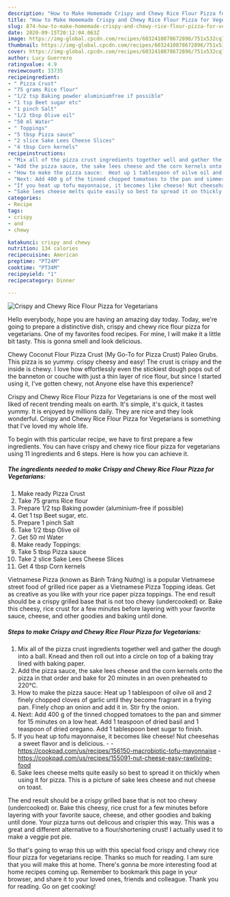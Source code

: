 ```yaml
---
description: "How to Make Homemade Crispy and Chewy Rice Flour Pizza for Vegetarians"
title: "How to Make Homemade Crispy and Chewy Rice Flour Pizza for Vegetarians"
slug: 874-how-to-make-homemade-crispy-and-chewy-rice-flour-pizza-for-vegetarians
date: 2020-09-15T20:12:04.063Z
image: https://img-global.cpcdn.com/recipes/6032410878672896/751x532cq70/crispy-and-chewy-rice-flour-pizza-for-vegetarians-recipe-main-photo.jpg
thumbnail: https://img-global.cpcdn.com/recipes/6032410878672896/751x532cq70/crispy-and-chewy-rice-flour-pizza-for-vegetarians-recipe-main-photo.jpg
cover: https://img-global.cpcdn.com/recipes/6032410878672896/751x532cq70/crispy-and-chewy-rice-flour-pizza-for-vegetarians-recipe-main-photo.jpg
author: Lucy Guerrero
ratingvalue: 4.9
reviewcount: 33735
recipeingredient:
- " Pizza Crust"
- "75 grams Rice flour"
- "1/2 tsp Baking powder aluminiumfree if possible"
- "1 tsp Beet sugar etc"
- "1 pinch Salt"
- "1/2 tbsp Olive oil"
- "50 ml Water"
- " Toppings"
- "5 tbsp Pizza sauce"
- "2 slice Sake Lees Cheese Slices"
- "4 tbsp Corn kernels"
recipeinstructions:
- "Mix all of the pizza crust ingredients together well and gather the dough into a ball. Knead and then roll out into a circle on top of a baking tray lined with baking paper."
- "Add the pizza sauce, the sake lees cheese and the corn kernels onto the pizza in that order and bake for 20 minutes in an oven preheated to 220°C."
- "How to make the pizza sauce:  Heat up 1 tablespoon of oilve oil and 2 finely chopped cloves of garlic until they become fragrant in a frying pan. Finely chop an onion and add it in. Stir fry the onion."
- "Next: Add 400 g of the tinned chopped tomatoes to the pan and simmer for 15 minutes on a low heat. Add 1 teaspoon of dried basil and 1 teaspoon of dried oregano. Add 1 tablespoon beet sugar to finish."
- "If you heat up tofu mayonnaise, it becomes like cheese! Nut cheesehas a sweet flavor and is delicious.  https://cookpad.com/us/recipes/156150-macrobiotic-tofu-mayonnaise https://cookpad.com/us/recipes/155091-nut-cheese-easy-rawliving-food"
- "Sake lees cheese melts quite easily so best to spread it on thickly when using it for pizza. This is a picture of sake lees cheese and nut cheese on toast."
categories:
- Recipe
tags:
- crispy
- and
- chewy

katakunci: crispy and chewy 
nutrition: 134 calories
recipecuisine: American
preptime: "PT24M"
cooktime: "PT34M"
recipeyield: "1"
recipecategory: Dinner

---
```



![Crispy and Chewy Rice Flour Pizza for Vegetarians](https://img-global.cpcdn.com/recipes/6032410878672896/751x532cq70/crispy-and-chewy-rice-flour-pizza-for-vegetarians-recipe-main-photo.jpg)

Hello everybody, hope you are having an amazing day today. Today, we're going to prepare a distinctive dish, crispy and chewy rice flour pizza for vegetarians. One of my favorites food recipes. For mine, I will make it a little bit tasty. This is gonna smell and look delicious.

Chewy Coconut Flour Pizza Crust (My Go-To for Pizza Crust) Paleo Grubs. This pizza is so yummy. crispy cheesy and easy! The crust is crispy and the inside is chewy. I love how effortlessly even the stickiest dough pops out of the banneton or couche with just a thin layer of rice flour, but since I started using it, I&#39;ve gotten chewy, not Anyone else have this experience?

Crispy and Chewy Rice Flour Pizza for Vegetarians is one of the most well liked of recent trending meals on earth. It's simple, it's quick, it tastes yummy. It is enjoyed by millions daily. They are nice and they look wonderful. Crispy and Chewy Rice Flour Pizza for Vegetarians is something that I've loved my whole life.


To begin with this particular recipe, we have to first prepare a few ingredients. You can have crispy and chewy rice flour pizza for vegetarians using 11 ingredients and 6 steps. Here is how you can achieve it.

<!--inarticleads1-->

##### The ingredients needed to make Crispy and Chewy Rice Flour Pizza for Vegetarians:

1. Make ready  Pizza Crust
1. Take 75 grams Rice flour
1. Prepare 1/2 tsp Baking powder (aluminium-free if possible)
1. Get 1 tsp Beet sugar, etc.
1. Prepare 1 pinch Salt
1. Take 1/2 tbsp Olive oil
1. Get 50 ml Water
1. Make ready  Toppings:
1. Take 5 tbsp Pizza sauce
1. Take 2 slice Sake Lees Cheese Slices
1. Get 4 tbsp Corn kernels


Vietnamese Pizza (known as Bánh Tráng Nướng) is a popular Vietnamese street food of grilled rice paper as a Vietnamese Pizza Topping ideas. Get as creative as you like with your rice paper pizza toppings. The end result should be a crispy grilled base that is not too chewy (undercooked) or. Bake this cheesy, rice crust for a few minutes before layering with your favorite sauce, cheese, and other goodies and baking until done. 

<!--inarticleads2-->

##### Steps to make Crispy and Chewy Rice Flour Pizza for Vegetarians:

1. Mix all of the pizza crust ingredients together well and gather the dough into a ball. Knead and then roll out into a circle on top of a baking tray lined with baking paper.
1. Add the pizza sauce, the sake lees cheese and the corn kernels onto the pizza in that order and bake for 20 minutes in an oven preheated to 220°C.
1. How to make the pizza sauce:  Heat up 1 tablespoon of oilve oil and 2 finely chopped cloves of garlic until they become fragrant in a frying pan. Finely chop an onion and add it in. Stir fry the onion.
1. Next: Add 400 g of the tinned chopped tomatoes to the pan and simmer for 15 minutes on a low heat. Add 1 teaspoon of dried basil and 1 teaspoon of dried oregano. Add 1 tablespoon beet sugar to finish.
1. If you heat up tofu mayonnaise, it becomes like cheese! Nut cheesehas a sweet flavor and is delicious. -  - https://cookpad.com/us/recipes/156150-macrobiotic-tofu-mayonnaise - https://cookpad.com/us/recipes/155091-nut-cheese-easy-rawliving-food
1. Sake lees cheese melts quite easily so best to spread it on thickly when using it for pizza. This is a picture of sake lees cheese and nut cheese on toast.


The end result should be a crispy grilled base that is not too chewy (undercooked) or. Bake this cheesy, rice crust for a few minutes before layering with your favorite sauce, cheese, and other goodies and baking until done. Your pizza turns out delicous and crispier this way. This was a great and different alternative to a flour/shortening crust! I actually used it to make a veggie pot pie. 

So that's going to wrap this up with this special food crispy and chewy rice flour pizza for vegetarians recipe. Thanks so much for reading. I am sure that you will make this at home. There's gonna be more interesting food at home recipes coming up. Remember to bookmark this page in your browser, and share it to your loved ones, friends and colleague. Thank you for reading. Go on get cooking!
